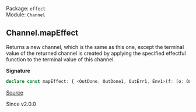 Package: `effect`<br />
Module: `Channel`<br />

## Channel.mapEffect

Returns a new channel, which is the same as this one, except the terminal
value of the returned channel is created by applying the specified
effectful function to the terminal value of this channel.

**Signature**

```ts
declare const mapEffect: { <OutDone, OutDone1, OutErr1, Env1>(f: (o: OutDone) => Effect.Effect<OutDone1, OutErr1, Env1>): <OutElem, InElem, OutErr, InErr, InDone, Env>(self: Channel<OutElem, InElem, OutErr, InErr, OutDone, InDone, Env>) => Channel<OutElem, InElem, OutErr1 | OutErr, InErr, OutDone1, InDone, Env1 | Env>; <OutElem, InElem, OutErr, InErr, OutDone, InDone, Env, OutDone1, OutErr1, Env1>(self: Channel<OutElem, InElem, OutErr, InErr, OutDone, InDone, Env>, f: (o: OutDone) => Effect.Effect<OutDone1, OutErr1, Env1>): Channel<OutElem, InElem, OutErr | OutErr1, InErr, OutDone1, InDone, Env | Env1>; }
```

[Source](https://github.com/Effect-TS/effect/tree/main/packages/effect/src/Channel.ts#L1228)

Since v2.0.0